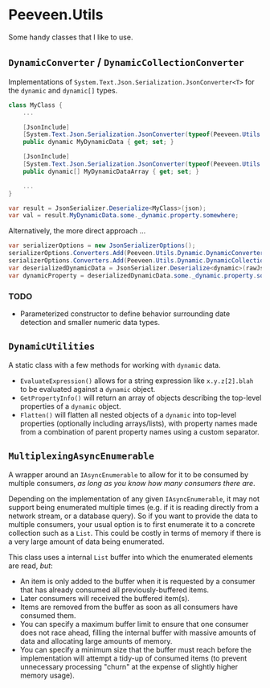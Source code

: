 # Peeveen.Utils

Some handy classes that I like to use.

## `DynamicConverter` / `DynamicCollectionConverter`

Implementations of `System.Text.Json.Serialization.JsonConverter<T>` for the `dynamic` and `dynamic[]` types.

```csharp
class MyClass {
	...

	[JsonInclude]
	[System.Text.Json.Serialization.JsonConverter(typeof(Peeveen.Utils.Dynamic.DynamicConverter))]
	public dynamic MyDynamicData { get; set; }

	[JsonInclude]
	[System.Text.Json.Serialization.JsonConverter(typeof(Peeveen.Utils.Dynamic.DynamicCollectionConverter))]
	public dynamic[] MyDynamicDataArray { get; set; }

	...
}

var result = JsonSerializer.Deserialize<MyClass>(json);
var val = result.MyDynamicData.some._dynamic.property.somewhere;
```

Alternatively, the more direct approach ...

```csharp
var serializerOptions = new JsonSerializerOptions();
serializerOptions.Converters.Add(Peeveen.Utils.Dynamic.DynamicConverter.Instance); // or new() ...
serializerOptions.Converters.Add(Peeveen.Utils.Dynamic.DynamicCollectionConverter.Instance); // or new() ...
var deserializedDynamicData = JsonSerializer.Deserialize<dynamic>(rawJsonString, serializerOptions);
var dynamicProperty = deserializedDynamicData.some._dynamic.property.somewhere;
```

### TODO

- Parameterized constructor to define behavior surrounding date detection and smaller numeric data types.

## `DynamicUtilities`

A static class with a few methods for working with `dynamic` data.

- `EvaluateExpression()` allows for a string expression like `x.y.z[2].blah` to be evaluated against
  a `dynamic` object.
- `GetPropertyInfo()` will return an array of objects describing the top-level properties of a `dynamic`
  object.
- `Flatten()` will flatten all nested objects of a `dynamic` into top-level properties (optionally
  including arrays/lists), with property names made from a combination of parent property names using
  a custom separator.

## `MultiplexingAsyncEnumerable`

A wrapper around an `IAsyncEnumerable` to allow for it to be consumed by multiple consumers, _as long
as you know how many consumers there are_.

Depending on the implementation of any given `IAsyncEnumerable`, it may not support being enumerated
multiple times (e.g. if it is reading directly from a network stream, or a database query). So if you
want to provide the data to multiple consumers, your usual option is to first enumerate it to a
concrete collection such as a `List`. This could be costly in terms of memory if there is a very
large amount of data being enumerated.

This class uses a internal `List` buffer into which the enumerated elements are read, _but_:

- An item is only added to the buffer when it is requested by a consumer that has already consumed
  all previously-buffered items.
- Later consumers will received the buffered item(s).
- Items are removed from the buffer as soon as all consumers have consumed them.
- You can specify a maximum buffer limit to ensure that one consumer does not race ahead, filling
  the internal buffer with massive amounts of data and allocating large amounts of memory.
- You can specify a minimum size that the buffer must reach before the implementation will attempt
  a tidy-up of consumed items (to prevent unnecessary processing "churn" at the expense of slightly
  higher memory usage).
